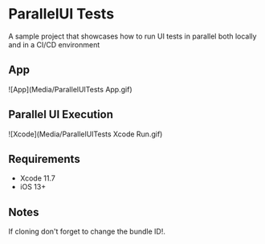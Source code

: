 #  ParallelUI Tests

A sample project that showcases how to run UI tests in parallel both locally and in a CI/CD environment

## App

![App](Media/ParallelUITests App.gif)

## Parallel UI Execution

![Xcode](Media/ParallelUITests Xcode Run.gif)

## Requirements

* Xcode 11.7
* iOS 13+

## Notes

If cloning don't forget to change the bundle ID!.

